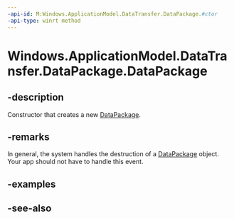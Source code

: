----api-id: M:Windows.ApplicationModel.DataTransfer.DataPackage.#ctor
-api-type: winrt method
---<!-- Method syntaxpublic DataPackage()--># Windows.ApplicationModel.DataTransfer.DataPackage.DataPackage## -descriptionConstructor that creates a new [DataPackage](datapackage.md).## -remarksIn general, the system handles the destruction of a [DataPackage](datapackage.md) object. Your app should not have to handle this event.## -examples## -see-also